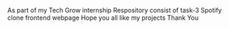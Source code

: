 As part of my Tech Grow internship 
Respository consist of  task-3
Spotify clone frontend webpage
   Hope you all like my projects
   Thank You
